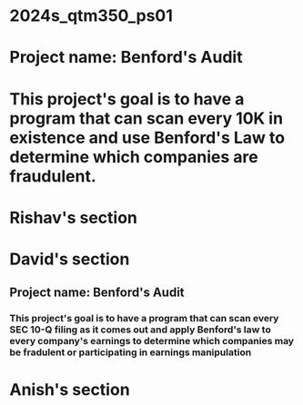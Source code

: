 # 2024s_qtm350_ps01
# Project name: Benford's Audit
# This project's goal is to have a program that can scan every 10K in existence and use Benford's Law to determine which companies are fraudulent. 
# Rishav's section
# David's section
## Project name: Benford's Audit
### This project's goal is to have a program that can scan every SEC 10-Q filing as it comes out and apply Benford's law to every company's earnings to determine which companies may be fradulent or participating in earnings manipulation
# Anish's section
